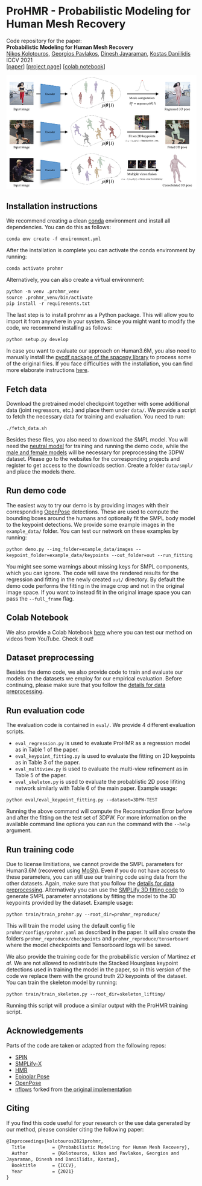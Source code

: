 # ProHMR - Probabilistic Modeling for Human Mesh Recovery
Code repository for the paper:  
**Probabilistic Modeling for Human Mesh Recovery**  
[Nikos Kolotouros](https://www.seas.upenn.edu/~nkolot/), [Georgios Pavlakos](https://geopavlakos.github.io/), [Dinesh Jayaraman](http://www.seas.upenn.edu/~dineshj), [Kostas Daniilidis](http://www.cis.upenn.edu/~kostas/)  
ICCV 2021  
[[paper]()] [[project page](https://www.seas.upenn.edu/~nkolot/projects/prohmr/)] [[colab notebook](https://colab.research.google.com/drive/1ivLN2TSL08RgWO49qZWFiDNzImIAhGzb?usp=sharing)]

![teaser](teaser.png)

## Installation instructions
We recommend creating a clean [conda](https://docs.conda.io/) environment and install all dependencies.
You can do this as follows:
```
conda env create -f environment.yml
```

After the installation is complete you can activate the conda environment by running:
```
conda activate prohmr
```

Alternatively, you can also create a virtual environment:
```
python -m venv .prohmr_venv
source .prohmr_venv/bin/activate
pip install -r requirements.txt
```

The last step is to install prohmr as a Python package. This will allow you to import it from anywhere in your system.
Since you might want to modify the code, we recommend installing as follows:
```
python setup.py develop
```

In case you want to evaluate our approach on Human3.6M, you also need to manually install the [pycdf package of the spacepy library](https://pythonhosted.org/SpacePy/pycdf.html) to process some of the original files. If you face difficulties with the installation, you can find more elaborate instructions [here](https://stackoverflow.com/questions/37232008/how-read-common-data-formatcdf-in-python).

## Fetch data
Download the pretrained model checkpoint together with some additional data (joint regressors, etc.) and place them under `data/`.
We provide a script to fetch the necessary data for training and evaluation. You need to run:
```
./fetch_data.sh
```
Besides these files, you also need to download the *SMPL* model. You will need the [neutral model](http://smplify.is.tue.mpg.de) for training and running the demo code, while the [male and female models](http://smpl.is.tue.mpg.de) will be necessary for preprocessing the 3DPW dataset. Please go to the websites for the corresponding projects and register to get access to the downloads section. Create a folder `data/smpl/` and place the models there.

## Run demo code
The easiest way to try our demo is by providing images with their corresponding [OpenPose](https://github.com/CMU-Perceptual-Computing-Lab/openpose) detections. These are used to compute the bounding boxes around the humans and optionally fit the SMPL body model to the keypoint detections. We provide some example images in the `example_data/` folder.
You can test our network on these examples by running:
```
python demo.py --img_folder=example_data/images --keypoint_folder=example_data/keypoints --out_folder=out --run_fitting
```
You might see some warnings about missing keys for SMPL components, which you can ignore.
The code will save the rendered results for the regression and fitting in the newly created `out/` directory.
By default the demo code performs the fitting in the image crop and not in the original image space.
If you want to instead fit in the original image space you can pass the `--full_frame` flag.

## Colab Notebook
We also provide a Colab Notebook [here](https://colab.research.google.com/drive/1ivLN2TSL08RgWO49qZWFiDNzImIAhGzb?usp=sharing) where you can test our method on videos from YouTube.
Check it out!

## Dataset preprocessing
Besides the demo code, we also provide code to train and evaluate our models on the datasets we employ for our empirical evaluation. Before continuing, please make sure that you follow the [details for data preprocessing](dataset_preprocessing/README.md).

## Run evaluation code
The evaluation code is contained in `eval/`. We provide 4 different evaluation scripts.
- `eval_regression.py` is used to evaluate ProHMR as a regression model as in Table 1 of the paper.
- `eval_keypoint_fitting.py` is used to evaluate the fitting on 2D keypoints as in Table 3 of the paper.
- `eval_multiview.py` is used to evaluate the multi-view refinement as in Table 5 of the paper.
- `eval_skeleton.py` is used to evaluate the probablistic 2D pose lifiting network similarly with Table 6 of the main paper.
Example usage:
```
python eval/eval_keypoint_fitting.py --dataset=3DPW-TEST
```
Running the above command will compute the Reconstruction Error before and after the fitting on the test set of 3DPW. For more information on the available command line options you can run the command with the `--help` argument.

## Run training code
Due to license limitiations, we cannot provide the SMPL parameters for Human3.6M (recovered using [MoSh](http://mosh.is.tue.mpg.de)). Even if you do not have access to these parameters, you can still use our training code using data from the other datasets. Again, make sure that you follow the [details for data preprocessing](datasets/preprocess/README.md). Alternatively you can use the [SMPLify 3D fitting code](https://github.com/JiangWenPL/multiperson) to generate SMPL parameter annotations by fitting the model to the 3D keypoints provided by the dataset.
Example usage:
```
python train/train_prohmr.py --root_dir=prohmr_reproduce/
```
This will train the model using the default config file `prohmr/configs/prohmr.yaml` as described in the paper. It will also create the folders `prohmr_reproduce/checkpoints` and `prohmr_reproduce/tensorboard` where the model checkpoints and Tensorboard logs will be saved.

We also provide the training code for the probabilistic version of Martinez _et al._ We are not allowed to redistribute the Stacked Hourglass keypoint detections used in training the model in the paper, so in this version of the code we replace them with the ground truth 2D keypoints of the dataset.
You can train the skeleton model by running:
```
python train/train_skeleton.py --root_dir=skeleton_lifting/
```
Running this script will produce a similar output with the ProHMR training script.

## Acknowledgements
Parts of the code are taken or adapted from the following repos:
- [SPIN](https://github.com/nkolot/SPIN)
- [SMPLify-X](https://github.com/vchoutas/smplify-x)
- [HMR](https://github.com/akanazawa/hmr)
- [Epipolar Pose](https://github.com/mkocabas/EpipolarPose)
- [OpenPose](https://github.com/CMU-Perceptual-Computing-Lab/openpose)
- [nflows](https://github.com/nkolot/nflows) forked from [the original implementation](https://github.com/bayesiains/nflows)

## Citing
If you find this code useful for your research or the use data generated by our method, please consider citing the following paper:

	@Inproceedings{kolotouros2021prohmr,
	  Title          = {Probabilistic Modeling for Human Mesh Recovery},
	  Author         = {Kolotouros, Nikos and Pavlakos, Georgios and Jayaraman, Dinesh and Daniilidis, Kostas},
	  Booktitle      = {ICCV},
	  Year           = {2021}
	}
